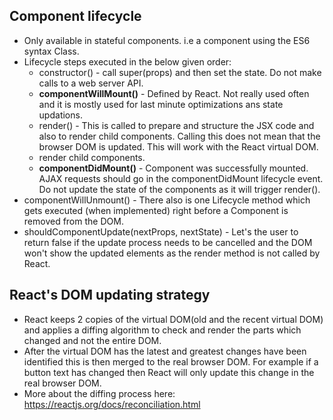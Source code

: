 ## Component lifecycle
* Only available in stateful components. i.e a component using the ES6 syntax Class.
* Lifecycle steps executed in the below given order:
  * constructor() - call super(props) and then set the state. Do not make calls to a web server API.
  * **componentWillMount()** - Defined by React. Not really used often and it is mostly used for last minute optimizations ans state updations.
  * render() - This is called to prepare and structure the JSX code and also to render child components. Calling this does not mean that the browser DOM is updated. This will work with the React virtual DOM.
  * render child components.
  * **componentDidMount()** - Component was successfully mounted. AJAX requests should go in the componentDidMount lifecycle event. Do not update the state of the components as it will trigger render().
* componentWillUnmount() - There also is one Lifecycle method which gets executed (when implemented) right before a Component is removed from the DOM.
* shouldComponentUpdate(nextProps, nextState) - Let's the user to return false if the update process needs to be cancelled and the DOM won't show the updated elements as the render method is not called by React.

## React's DOM updating strategy
* React keeps 2 copies of the virtual DOM(old and the recent virtual DOM) and applies a diffing algorithm to check and render the parts which changed and not the entire DOM.
* After the virtual DOM has the latest and greatest changes have been identified this is then merged to the real browser DOM. For example if a button text has changed then React will only update this change in the real browser DOM.
* More about the diffing process here: https://reactjs.org/docs/reconciliation.html
